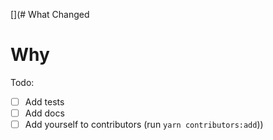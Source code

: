 [](# What Changed

# Why

Todo:

- [ ] Add tests
- [ ] Add docs
- [ ] Add yourself to contributors (run `yarn contributors:add`))